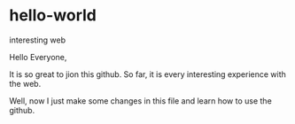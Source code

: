 # hello-world
interesting web

Hello Everyone,

It is so great to jion this github. So far, it is every interesting experience with the web.

Well, now I just make some changes in this file and learn how to use the github.
